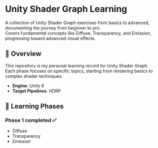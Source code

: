 # Unity Shader Graph Learning

A collection of Unity Shader Graph exercises from basics to advanced, documenting the journey from beginner to pro.  
Covers fundamental concepts like Diffuse, Transparency, and Emission, progressing toward advanced visual effects.

## 📖 Overview

This repository is my personal learning record for Unity Shader Graph.  
Each phase focuses on specific topics, starting from rendering basics to complex shader techniques.

- **Engine**: Unity 6
- **Target Pipelines**: HDRP

## 🚀 Learning Phases
### Phase 1 completed ✅
  - Diffuse
  - Transparency
  - Emission
